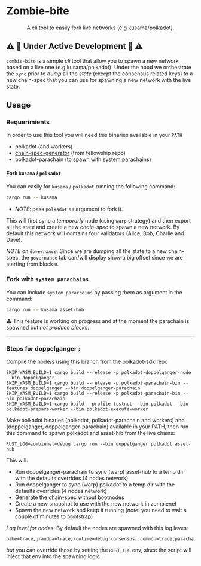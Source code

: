 # Zombie-bite

<div align="center">
<p>A cli tool to easily fork live networks (e.g kusama/polkadot).</p>
</div>

## :warning: :construction: Under Active Development :construction: :warning:

`zombie-bite` is a simple _cli_ tool that allow you to spawn a new network based on a live one (e.g kusama/polkadot). Under the hood we orchestrate the `sync` prior to _dump_ all the _state_ (except the consensus related keys) to a new chain-spec that you can use for spawning a new network with the live state.

## Usage

### Requerimients

In order to use this tool you will need this binaries available in your `PATH`

 - polkadot (and workers)
 - [chain-spec-generator](https://github.com/polkadot-fellows/runtimes/tree/main/chain-spec-generator) (from fellowship repo)
 - polkadot-parachain (to spawn with system parachains)


#### Fork `kusama` / `polkadot`

You can easily for `kusama` / `polkadot` running the following command:
```bash
cargo run -- kusama
```

* _NOTE_: pass `polkadot` as argument to fork it.


This will first sync a _temporarly_ node (using `warp` strategy) and then export all the state and create a new _chain-spec_ to spawn a new network. By default this network will contains four validators (Alice, Bob, Charlie and Dave).

_NOTE on `Governance`_: Since we are dumping all the state to a new chain-spec, the `governance` tab can/will display show a big offset since we are starting from block `0`.


### Fork with `system parachains`

You can include `system parachains` by passing them as argument in the command:


```bash
cargo run -- kusama asset-hub
```

:warning: This feature is working on progress and at the moment the parachain is spawned but _not produce blocks_.


---

### Steps for doppelganger :

Compile the node/s using [this branch](https://github.com/paritytech/polkadot-sdk/tree/jv-doppelganger-node) from the polkadot-sdk repo

```
SKIP_WASM_BUILD=1 cargo build --release -p polkadot-doppelganger-node --bin doppelganger
SKIP_WASM_BUILD=1 cargo build --release -p polkadot-parachain-bin --features doppelganger --bin doppelganger-parachain
SKIP_WASM_BUILD=1 cargo build --release -p polkadot-parachain-bin --bin polkadot-parachain
SKIP_WASM_BUILD=1 cargo build --profile testnet --bin polkadot --bin polkadot-prepare-worker --bin polkadot-execute-worker
```

Make polkadot binaries (polkadot, polkadot-parachain and workers) and (doppelganger, doppelganger-parachain) available in your PATH, then run this command to spawn polkadot and asset-hib from the live chains:

  ```
  RUST_LOG=zombienet=debug cargo run --bin doppelganger polkadot asset-hub
  ```

This will:

- Run doppelganger-parachain to sync (warp) asset-hub to a temp dir with the defaults overrides (4 nodes network)
- Run doppelganger to sync (warp) polkadot to a temp dir with the defaults overrides (4 nodes network)
- Generate the chain-spec without bootnodes
- Create a new snapshot to use with the new network in zombienet
- Spawn the new network and keep it running (_note_: you need to wait a couple of minutes to bootstrap)


_Log level for nodes_: By default the nodes are spawned with this log leves:
```
babe=trace,grandpa=trace,runtime=debug,consensus::common=trace,parachain=debug,sync=debug
```
_but_ you can override those by setting the `RUST_LOG` env, since the script will inject that env into the spawning logic.

